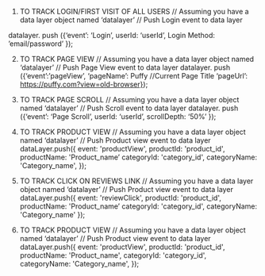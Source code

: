 1. TO TRACK LOGIN/FIRST VISIT OF ALL USERS
// Assuming you have a data layer object named ‘datalayer’
// Push Login event to data layer

datalayer. push
({‘event’: ‘Login’,
userId: ‘userId’,
Login Method: ’email/password’
});

2. TO TRACK PAGE VIEW
// Assuming you have a data layer object named ‘datalayer’
// Push Page View event to data layer
datalayer. push
({‘event’:’pageView’,
‘pageName’: Puffy //Current Page Title
‘pageUrl’: https://puffy.com?view=old-browser});

3. TO TRACK PAGE SCROLL
// Assuming you have a data layer object named ‘datalayer’
// Push Scroll event to data layer
datalayer. push
({‘event’: ‘Page Scroll’,
userId: ‘userId’,
scrollDepth: ‘50%’
});









4. TO TRACK PRODUCT VIEW
// Assuming you have a data layer object named ‘datalayer’
// Push Product view event to data layer
         dataLayer.push({
                event: 'productView',
              productId: 'product_id',
             productName: 'Product_name’
            categoryId: 'category_id',
            categoryName: 'Category_name',
                });

6. TO TRACK CLICK ON REVIEWS LINK
           // Assuming you have a data layer object named ‘datalayer’
          // Push Product view event to data layer
                dataLayer.push({
               event: 'reviewClick',
              productId: 'product_id',
             productName: 'Product_name’
            categoryId: 'category_id',
            categoryName: 'Category_name' });

5. TO TRACK PRODUCT VIEW
// Assuming you have a data layer object named ‘datalayer’
// Push Product view event to data layer
         dataLayer.push({
                event: 'productView',
              productId: 'product_id',
             productName: 'Product_name',
            categoryId: 'category_id',
            categoryName: 'Category_name',
                });
